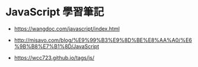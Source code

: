 # JavaScript 學習筆記

* https://wangdoc.com/javascript/index.html

* http://misavo.com/blog/%E9%99%B3%E9%8D%BE%E8%AA%A0/%E6%9B%B8%E7%B1%8D/JavaScript

* https://wcc723.github.io/tags/js/
